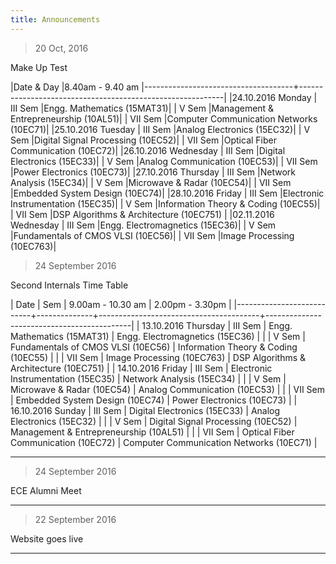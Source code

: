 ```yaml
---
title: Announcements
---
```


>20 Oct, 2016
	
Make Up Test		
		
|Date & Day		|8.40am - 9.40 am
|-------------------------------------+-----------------------------------------------------------|
|24.10.2016 Monday
|	III Sem		|Engg. Mathematics  (15MAT31)|
|	V Sem		|Management & Entrepreneurship (10AL51)|
|	VII Sem		|Computer Communication Networks (10EC71)|
|25.10.2016 Tuesday
|	III Sem		|Analog Electronics  (15EC32)|
|	V Sem		|Digital Signal Processing (10EC52)|
|	VII Sem		|Optical Fiber Communication (10EC72)|
|26.10.2016  Wednesday
|	III Sem		|Digital Electronics  (15EC33)|
|	V Sem		|Analog Communication (10EC53)|
|	VII Sem		|Power Electronics (10EC73)|
|27.10.2016  Thursday
|	III Sem		|Network Analysis (15EC34)|
|	V Sem		|Microwave & Radar (10EC54)|
|	VII Sem		|Embedded System Design (10EC74)|
|28.10.2016  Friday
|	III Sem		|Electronic Instrumentation (15EC35)|
|	V Sem		|Information Theory & Coding (10EC55)|
|	VII Sem		|DSP Algorithms & Architecture (10EC751) |
|02.11.2016  Wednesday
|	III Sem		|Engg. Electromagnetics (15EC36)|
|	V Sem		|Fundamentals of CMOS VLSI (10EC56)|
|	VII Sem		|Image Processing (10EC763)|



>24 September 2016

Second Internals Time Table

|          Date         	|   Sem   	   |           9.00am - 10.30 am          	|              2.00pm - 3.30pm          	 |
|---------------------------+--------------+----------------------------------------+--------------------------------------------|
| 13.10.2016   Thursday | III Sem |     Engg. Mathematics  (15MAT31)     |      Engg. Electromagnetics (15EC36)     |
|                       |  V Sem  |  Fundamentals of CMOS VLSI (10EC56)  |   Information Theory & Coding (10EC55)   |
|                       | VII Sem |      Image Processing (10EC763)      |  DSP Algorithms & Architecture (10EC751) |
|  14.10.2016   Friday  | III Sem |  Electronic Instrumentation (15EC35) |         Network Analysis (15EC34)        |
|                       |  V Sem  |      Microwave & Radar (10EC54)      |       Analog Communication (10EC53)      |
|                       | VII Sem |    Embedded System Design (10EC74)   |        Power Electronics (10EC73)        |
|  16.10.2016   Sunday  | III Sem |     Digital Electronics  (15EC33)    |       Analog Electronics  (15EC32)       |
|                       |  V Sem  |  Digital Signal Processing (10EC52)  |  Management & Entrepreneurship (10AL51)  |
|                       | VII Sem | Optical Fiber Communication (10EC72) | Computer Communication Networks (10EC71) |



<hr>

>24 September 2016

ECE Alumni Meet
<hr>

>22 September 2016  

Website goes live
<hr>